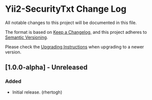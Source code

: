 Yii2-SecurityTxt Change Log
=============================
All notable changes to this project will be documented in this file.

The format is based on [Keep a Changelog](https://keepachangelog.com/en/1.0.0/),
and this project adheres to [Semantic Versioning](https://semver.org/spec/v2.0.0.html).  

Please check the [Upgrading Instructions](UPGRADE.md) when upgrading to a newer version.  

[1.0.0-alpha] - Unreleased
----------------------------

### Added
- Initial release. (rhertogh)
